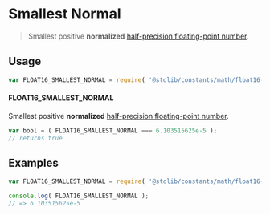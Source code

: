 # Smallest Normal

> Smallest positive **normalized** [half-precision floating-point number][half-precision-floating-point-format].

<section class="usage">

## Usage

```javascript
var FLOAT16_SMALLEST_NORMAL = require( '@stdlib/constants/math/float16-smallest-normal' );
```

#### FLOAT16_SMALLEST_NORMAL

Smallest positive **normalized** [half-precision floating-point number][half-precision-floating-point-format].

```javascript
var bool = ( FLOAT16_SMALLEST_NORMAL === 6.103515625e-5 );
// returns true
```

</section>

<!-- /.usage -->

<section class="examples">

## Examples

<!-- TODO: better example -->

<!-- eslint no-undef: "error" -->

```javascript
var FLOAT16_SMALLEST_NORMAL = require( '@stdlib/constants/math/float16-smallest-normal' );

console.log( FLOAT16_SMALLEST_NORMAL );
// => 6.103515625e-5
```

</section>

<!-- /.examples -->

<section class="links">

[half-precision-floating-point-format]: https://en.wikipedia.org/wiki/Half-precision_floating-point_format

</section>

<!-- /.links -->
